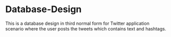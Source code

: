 # Database-Design

This is a database design in third normal form for Twitter application scenario where the user posts the tweets which contains text and hashtags.
